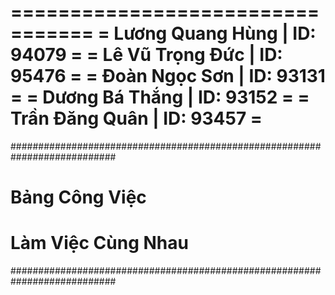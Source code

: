 =================================
= Lương Quang Hùng | ID: 94079  =
= Lê Vũ Trọng Đức  | ID: 95476  =
= Đoàn Ngọc Sơn    | ID: 93131  =
= Dương Bá Thắng   | ID: 93152  =
= Trần Đăng Quân   | ID: 93457  =
=================================
###########################################################################
#                             Bảng Công Việc                              #
#                         Làm Việc Cùng Nhau                              #
###########################################################################
